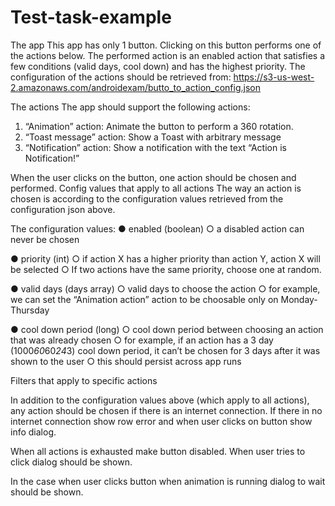 # Test-task-example

The app
This app has only 1 button. Clicking on this button performs one of the actions below. 
The performed action is an enabled action that satisfies a few conditions (valid days, cool down) and has the highest priority.
The configuration of the actions should be retrieved from:
https://s3-us-west-2.amazonaws.com/androidexam/butto_to_action_config.json

The actions
The app should support the following actions:
1. “Animation” action: Animate the button to perform a 360 rotation.
2. “Toast message” action: Show a Toast with arbitrary message
3. “Notification” action: Show a notification with the text “Action is Notification!”


When the user clicks on the button, one action should be chosen and performed.
Config values that apply to all actions
The way an action is chosen is according to the configuration values retrieved from the configuration json above.

The configuration values:
● enabled (boolean)
○ a disabled action can never be chosen

● priority (int)
○ if action X has a higher priority than action Y, action X will be selected
○ If two actions have the same priority, choose one at random.

● valid days (days array)
○ valid days to choose the action
○ for example, we can set the “Animation action” action to be choosable only on
Monday-Thursday

● cool down period (long)
○ cool down period between choosing an action that was already chosen
○ for example, if an action has a 3 day (1000*60*60*24*3) cool down period, it can’t
be chosen for 3 days after it was shown to the user
○ this should persist across app runs

Filters that apply to specific actions

In addition to the configuration values above (which apply to all actions), any action should be chosen if there is an internet connection.
If there in no internet connection show row error and when user clicks on button show info dialog.

When all actions is exhausted make button disabled. When user tries to click dialog should be shown.

In the case when user clicks button when animation is running dialog to wait should be shown.

